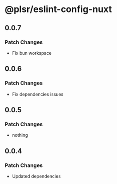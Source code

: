 # @plsr/eslint-config-nuxt

## 0.0.7

### Patch Changes

- Fix bun workspace

## 0.0.6

### Patch Changes

- Fix dependencies issues

## 0.0.5

### Patch Changes

- nothing

## 0.0.4

### Patch Changes

- Updated dependencies
